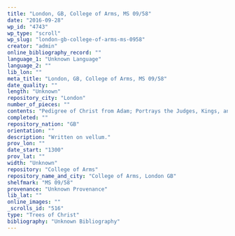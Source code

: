 ```yaml
---
title: "London, GB, College of Arms, MS 09/58"
date: "2016-09-28"
wp_id: "4743"
wp_type: "scroll"
wp_slug: "london-gb-college-of-arms-ms-0958"
creator: "admin"
online_bibliography_record: ""
language_1: "Unknown Language"
language_2: ""
lib_lon: ""
meta_title: "London, GB, College of Arms, MS 09/58"
date_quality: ""
length: "Unknown"
repository_city: "London"
number_of_pieces: ""
contents: "Pedigree of Christ from Adam; Portrays the Judges, Kings, and Conquerors of Israel as well as miniature illustrations of biblical incidents in roundels."
completed: ""
repository_nation: "GB"
orientation: ""
description: "Written on vellum."
prov_lon: ""
date_start: "1300"
prov_lat: ""
width: "Unknown"
repository: "College of Arms"
repository_name_and_city: "College of Arms, London GB"
shelfmark: "MS 09/58"
provenance: "Unknown Provenance"
lib_lat: ""
online_images: ""
_scrolls_id: "516"
type: "Trees of Christ"
bibliography: "Unknown Bibliography"
---
```



